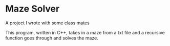 # Maze Solver

A project I wrote with some class mates

This program, written in C++, takes in a maze from a txt file and
a recursive function goes through and solves the maze.
